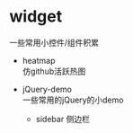 # widget
一些常用小控件/组件积累

- heatmap  
仿github活跃热图

- jQuery-demo  
一些常用的jQuery的小demo  
    - sidebar 侧边栏
